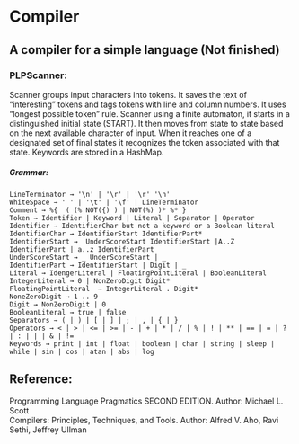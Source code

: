 # Compiler
## A compiler for a simple language (Not finished)   

### PLPScanner: 
Scanner groups input characters into tokens. It saves the text of “interesting” tokens and tags tokens with line and column numbers. It uses “longest possible token” rule. Scanner using a finite automaton, it starts in a distinguished initial state (START). It then moves from state to state based on the next available character of input. When it reaches one of a designated set of final states it recognizes the token associated with that state.  Keywords are stored in a HashMap.    
##### Grammar:    
    LineTerminator → '\n' | '\r' | '\r' '\n'    
    WhiteSpace → ' ' | '\t' | '\f' | LineTerminator    
    Comment → %{  ( (% NOT({) ) | NOT(%) )* %* }    
    Token → Identifier | Keyword | Literal | Separator | Operator    
    Identifier → IdentifierChar but not a keyword or a Boolean literal    
    IdentifierChar → IdentifierStart IdentifierPart*    
    IdentifierStart →  UnderScoreStart IdentifierStart |A..Z IdentifierPart | a..z IdentifierPart    
    UnderScoreStart → _ UnderScoreStart | _    
    IdentifierPart → IdentifierStart | Digit | _    
    Literal → IdengerLiteral | FloatingPointLiteral | BooleanLiteral    
    IntegerLiteral → 0 | NonZeroDigit Digit*    
    FloatingPointLiteral  → IntegerLiteral . Digit*    
    NoneZeroDigit → 1 .. 9    
    Digit → NonZeroDigit | 0    
    BooleanLiteral → true | false    
    Separators → ( | ) | [ | ] | ; | , | { | }        
    Operators → < | > | <= | >= | - | + | * | / | % | ! | ** | == | = | ? | : | | | & | !=       
    Keywords → print | int | float | boolean | char | string | sleep | while | sin | cos | atan | abs | log      
    
## Reference:
   Programming Language Pragmatics SECOND EDITION.   Author: Michael L. Scott      
   Compilers: Principles, Techniques, and Tools.   Author: Alfred V. Aho, Ravi Sethi, Jeffrey Ullman      
